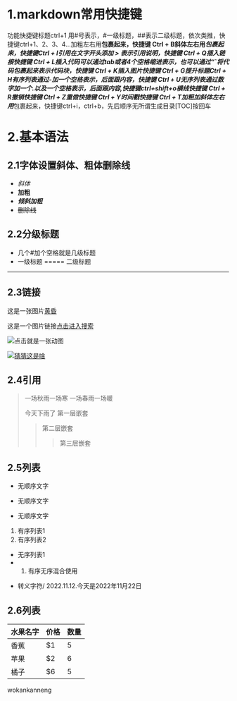 # 1.markdown常用快捷键
功能快捷键标题ctrl+1 用#号表示，#一级标题，##表示二级标题，依次类推，快捷键ctrl+1、2、3、4…加粗左右用**包裹起来，快捷键 Ctrl + B斜体左右用*包裹起来，快捷键Ctrl + I引用在文字开头添加 > 表示引用说明，快捷键 Ctrl + Q插入链接快捷键 Ctrl + L插入代码可以通过tab或者4个空格缩进表示，也可以通过“`将代码包裹起来表示代码块，快捷键 Ctrl + K插入图片快捷键 Ctrl + G提升标题Ctrl + H有序列表通过-加一个空格表示，后面跟内容，快捷键 Ctrl + U无序列表通过数字加一个.以及一个空格表示，后面跟内容,快捷键ctrl+shift+o横线快捷键 Ctrl + R撤销快捷键 Ctrl + Z重做快捷键 Ctrl + Y时间戳快捷键 Ctrl + T加粗加斜体左右用***包裹起来，快捷键ctrl+i，ctrl+b，先后顺序无所谓生成目录[TOC]按回车
# 2.基本语法
## 2.1字体设置斜体、粗体删除线
- *斜体*
- **加粗**
- ***倾斜加粗***
- ~~删除线~~
## 2.2分级标题
- 几个#加个空格就是几级标题
- 一级标题
=====
二级标题
---------
## 2.3链接
这是一张图片[黄昏](https://img1.baidu.com/it/u=3009731526,373851691&fm=253&fmt=auto&app=138&f=JPEG?w=800&h=500)

这是一个图片链接[点击进入搜索](https://www.baidu.com/s?wd=%E5%9B%BE%E7%89%87&ie=utf-8&tn=15007414_2_pg "最好的图片网站")

![点击就是一张动图](https://www.google.com.hk/url?sa=i&url=https%3A%2F%2Fwww.orientaldaily.com.my%2Fnews%2Fentertainment%2F2022%2F08%2F06%2F503991&psig=AOvVaw0E_nPT2mDXcSjxCz_frkJl&ust=1668348104506000&source=images&cd=vfe&ved=0CA0QjRxqFwoTCPi0sKznqPsCFQAAAAAdAAAAABAD)

[![猜猜这是啥](https://www.google.com.hk/url?sa=i&url=http%3A%2F%2Fwww.mylucai.com%2Fshushipeifang%2F1223.html&psig=AOvVaw1sc4cgUsn6OA2KFqZs0m6W&ust=1668329974588000&source=images&cd=vfe&ved=0CAwQjRxqFwoTCMjhpOCjqPsCFQAAAAAdAAAAABAE "猪头")](https://www.google.com.hk/search?q=%E7%8C%AA%E5%A4%B4&oq=%E7%8C%AA%E5%A4%B4&aqs=chrome..69i57j46i512j0i512l3j46i175i199i512j0i512l4.1297j0j15&sourceid=chrome&ie=UTF-8#imgrc=woTUBI3e4uJ4vM)
## 2.4引用
> 一场秋雨一场寒
> 一场春雨一场暖
>  
> 今天下雨了
> 第一层嵌套
>> 第二层嵌套
>>> 第三层嵌套
## 2.5列表
* 无顺序文字
+ 无顺序文字
- 无顺序文字
1. 有序列表1
2. 有序列表2
* 无序列表1
* 1. 有序无序混合使用
- 转义字符/
2022\.11\.12.今天是2022年11月22日
## 2.6列表
|水果名字|价格| 数量|
|---|---|---|
|香蕉|$1|5|
|苹果|$2|6|
|橘子|$6|5|
wokankanneng
